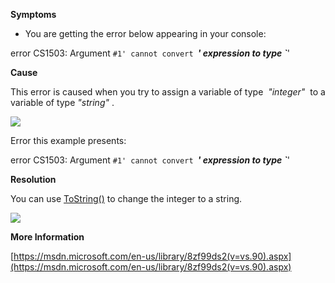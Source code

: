 
        

**Symptoms** 

*   You are getting the error below appearing in your console:

error CS1503: Argument `#1' cannot convert `___' expression to type `___'

**Cause** 

This error is caused when you try to assign a variable of type  *"integer"*  to a variable of type *"string"* .

![](/hc/en-us/article_attachments/201797396/CS1503_a.png)

Error this example presents:

error CS1503: Argument `#1' cannot convert `___' expression to type `___'

**Resolution** 

You can use [ToString()](http://www.dotnetperls.com/tostring) to change the integer to a string.

![](/hc/en-us/article_attachments/201797186/CS1503_b.png)

**More Information** 

[https://msdn.microsoft.com/en-us/library/8zf99ds2(v=vs.90).aspx](https://msdn.microsoft.com/en-us/library/8zf99ds2(v=vs.90).aspx)

      